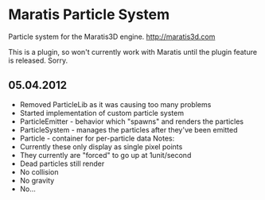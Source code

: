Maratis Particle System
=======================

Particle system for the Maratis3D engine. http://maratis3d.com

This is a plugin, so won't currently work with Maratis until the plugin feature is released. Sorry.

05.04.2012
----------
* Removed ParticleLib as it was causing too many problems
* Started implementation of custom particle system
* ParticleEmitter - behavior which "spawns" and renders the particles
* ParticleSystem - manages the particles after they've been emitted
* Particle - container for per-particle data
Notes:
* Currently these only display as single pixel points
* They currently are "forced" to go up at 1unit/second
* Dead particles still render
* No collision
* No gravity
* No...